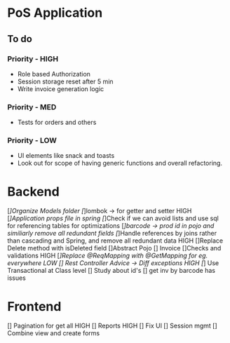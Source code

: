 # PoS Application

## To do
### Priority - HIGH
- Role based Authorization
- Session storage reset after 5 min
- Write invoice generation logic
### Priority - MED
- Tests for orders and others
### Priority - LOW
- UI elements like snack and toasts
- Look out for scope of having generic functions and overall refactoring.

# Backend
[*]Organize Models folder
[*]lombok -> for getter and setter HIGH
[*]Application props file in spring
[*]Check if we can avoid lists and use sql for referencing tables for optimizations
[*]barcode -> prod id in pojo and similiarly remove all redundant fields
[*]Handle references by joins rather than cascading and Spring, and remove all redundant data HIGH
[]Replace Delete method with isDeleted field
[]Abstract Pojo
[] Invoice
[]Checks and validations  HIGH
[*]Replace @ReqMapping with @GetMapping for eg. everywhere  LOW
[] Rest Controller Advice -> Diff exceptions  HIGH
[*] Use Transactional at Class level
[] Study about id's
[] get inv by barcode has issues
# Frontend
[] Pagination for get all HIGH
[] Reports  HIGH
[] Fix  UI
[] Session mgmt
[] Combine view and create forms

